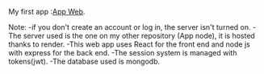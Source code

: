 My first app :[App Web](https://astra34.github.io/MyApp/).

Note:
-if you don't create an account or log in, the server isn't turned on.
-The server used is the one on my other repository (App node), it is hosted thanks to render.
-This web app uses React for the front end and node js with express for the back end.
-The session system is managed with tokens(jwt).
-The database used is mongodb.
